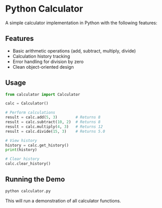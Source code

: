 # Python Calculator

A simple calculator implementation in Python with the following features:

## Features
- Basic arithmetic operations (add, subtract, multiply, divide)
- Calculation history tracking
- Error handling for division by zero
- Clean object-oriented design

## Usage

```python
from calculator import Calculator

calc = Calculator()

# Perform calculations
result = calc.add(5, 3)        # Returns 8
result = calc.subtract(10, 2)  # Returns 8
result = calc.multiply(4, 3)   # Returns 12
result = calc.divide(15, 3)    # Returns 5.0

# View history
history = calc.get_history()
print(history)

# Clear history
calc.clear_history()
```

## Running the Demo

```bash
python calculator.py
```

This will run a demonstration of all calculator functions.

